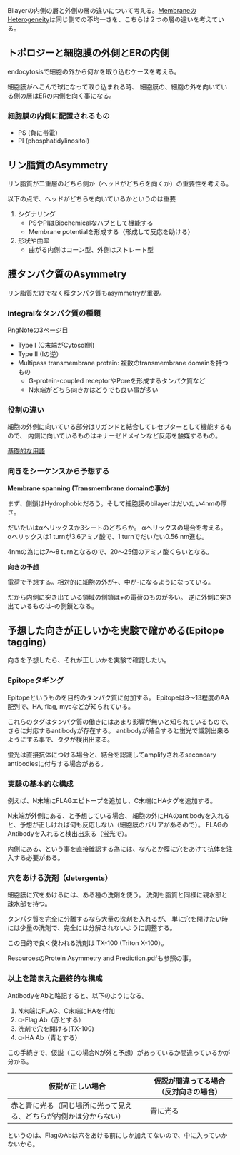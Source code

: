 Bilayerの内側の層と外側の層の違いについて考える。[MembraneのHeterogeneity](MembraneのHeterogeneity.md)は同じ側での不均一さを、こちらは２つの層の違いを考えている。

## トポロジーと細胞膜の外側とERの内側

endocytosisで細胞の外から何かを取り込むケースを考える。

細胞膜がへこんで球になって取り込まれる時、
細胞膜の、細胞の外を向いている側の層はERの内側を向く事になる。

### 細胞膜の内側に配置されるもの

- PS (負に帯電）
- PI (phosphatidylinositol)

## リン脂質のAsymmetry

リン脂質が二重層のどちら側か（ヘッドがどちらを向くか）の重要性を考える。

以下の点で、ヘッドがどちらを向いているかというのは重要

1. シグナリング
   - PSやPIはBiochemicalなハブとして機能する
   - Membrane potentialを形成する（形成して反応を助ける）
2. 形状や曲率
   - 曲がる内側はコーン型、外側はストレート型

## 膜タンパク質のAsymmetry

リン脂質だけでなく膜タンパク質もasymmetryが重要。

### Integralなタンパク質の種類

[PngNoteの3ページ目](https://karino2.github.io/ImageGallery/CellBiology706x.html#lg=1&slide=2)

- Type I (C末端がCytosol側)
- Type II (Iの逆）
- Multipass transmembrane protein: 複数のtransmembrane domainを持つもの
   - G-protein-coupled receptorやPoreを形成するタンパク質など
   - N末端がどちら向きかはどうでも良い事が多い

### 役割の違い

細胞の外側に向いている部分はリガンドと結合してレセプターとして機能するもので、
内側に向いているものはキナーゼドメインなど反応を触媒するもの。

[基礎的な用語](基礎的な用語.md)

### 向きをシーケンスから予想する

**Membrane spanning (Transmembrane domainの事か)**

まず、側鎖はHydrophobicだろう。そして細胞膜のbilayerはだいたい4nmの厚さ。

だいたいはαヘリックスかβシートのどちらか。
αヘリックスの場合を考える。
αヘリックスは1 turnが3.6アミノ酸で、1 turnでだいたい0.56 nm進む。

4nmの為には7〜8 turnとなるので、20〜25個のアミノ酸くらいとなる。

**向きの予想**

電荷で予想する。相対的に細胞の外が+、中が-になるようになっている。

だから内側に突き出ている領域の側鎖は+の電荷のものが多い。
逆に外側に突き出ているものは-の側鎖となる。

## 予想した向きが正しいかを実験で確かめる(Epitope tagging)

向きを予想したら、それが正しいかを実験で確認したい。

### Epitopeタギング

Epitopeというものを目的のタンパク質に付加する。
Epitopeは8〜13程度のAA配列で、HA, flag, mycなどが知られている。

これらのタグはタンパク質の働きにはあまり影響が無いと知られているもので、
さらに対応するantibodyが存在する。
antibodyが結合すると蛍光で識別出来るようにする事で、タグが検出出来る。

蛍光は直接抗体につける場合と、結合を認識してamplifyされるsecondary antibodiesに付与する場合がある。

### 実験の基本的な構成

例えば、N末端にFLAGエピトープを追加し、C末端にHAタグを追加する。

N末端が外側にある、と予想している場合、
細胞の外にHAのantibodyを入れると、予想が正しければ何も反応しない（細胞膜のバリアがあるので）。
FLAGのAntibodyを入れると検出出来る（蛍光で）。

内側にある、という事を直接確認する為には、なんとか膜に穴をあけて抗体を注入する必要がある。

### 穴をあける洗剤（detergents）

細胞膜に穴をあけるには、ある種の洗剤を使う。
洗剤も脂質と同様に親水部と疎水部を持つ。

タンパク質を完全に分離するなら大量の洗剤を入れるが、
単に穴を開けたい時には少量の洗剤で、完全には分解されないように調整する。

この目的で良く使われる洗剤は TX-100 (Triton X-100）。

ResourcesのProtein Asymmetry and Prediction.pdfも参照の事。

### 以上を踏まえた最終的な構成

AntibodyをAbと略記すると、以下のようになる。

1. N末端にFLAG、C末端にHAを付加
2. α-Flag Ab（赤とする）
3. 洗剤で穴を開ける(TX-100)
4. α-HA Ab（青とする）

この手続きで、仮説（この場合Nが外と予想）があっているか間違っているかが分かる。

| 仮説が正しい場合 | 仮説が間違ってる場合（反対向きの場合） |
| ---- | ---- |
| 赤と青に光る（同じ場所に光って見える、どちらが内側かは分からない） | 青に光る |

というのは、FlagのAbは穴をあける前にしか加えてないので、中に入っていかないから。

